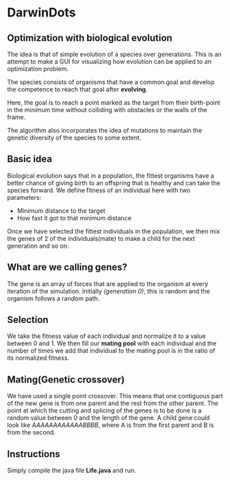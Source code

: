 # DarwinDots
## Optimization with biological evolution

The idea is that of simple evolution of a species over generations. This is an attempt to make a GUI for visualizing how evolution can be applied to an optimization problem.

The species consists of organisms that have a common goal and develop the competence to reach that goal after **evolving**.

Here, the goal is to reach a point marked as the target from their birth-point in the minimum time without colliding with obstacles or the walls of the frame.

The algorithm also incorporates the idea of mutations to maintain the genetic diversity of the species to some extent. 


## Basic idea
Biological evolution says that in a population, the fittest organisms have a better chance of giving birth to an offspring that is healthy and can take the species forward.
We define fitness of an individual here with two parameters:
* Minimum distance to the target
* How fast it got to that minimum distance

Once we have selected the fittest individuals in the population, we then mix the genes of 2 of the individuals(mate) to make a child for the next generation and so on.

## What are we calling genes?
The gene is an array of forces that are applied to the organism at every iteration of the simulation. Initially *(generation 0)*, this is random and the organism follows a random path. 

## Selection
We take the fitness value of each individual and normalize it to a value between 0 and 1. We then fill our **mating pool** with each individual and the number of times we add that individual to the mating pool is in the ratio of its normalized fitness.

## Mating(Genetic crossover)
We have used a single point crossover. This means that one contiguous part of the new gene is from one parent and the rest from the other parent. The point at which the cutting and splicing of the genes is to be done is a random value between 0 and the length of the gene.
 A child gene could look like *AAAAAAAAAAAABBBB*, where A is from the first parent and B is from the second.

## Instructions 
Simply compile the java file **Life.java** and run.
